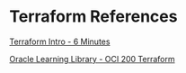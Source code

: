 # Terraform References

[Terraform Intro - 6 Minutes](https://www.youtube.com/watch?v=He747VMsO5o)

[Oracle Learning Library  - OCI 200 Terraform](https://www.youtube.com/watch?v=7_aVulUrurM)

